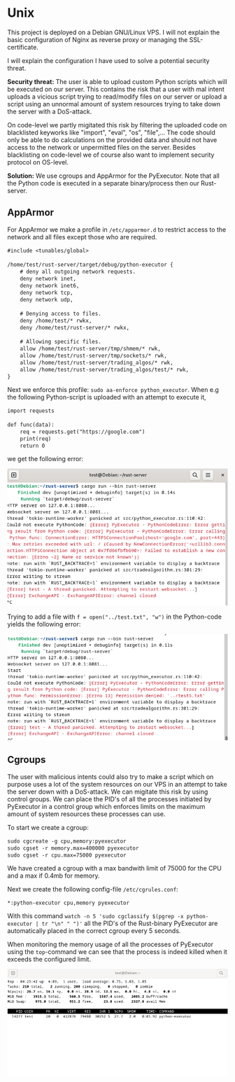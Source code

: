 # Unix

This project is deployed on a Debian GNU/Linux VPS. I will not explain the basic configuration of Nginx as reverse proxy or managing the SSL-certificate.

I will explain the configuration I have used to solve a potential security threat.

**Security threat:** The user is able to upload custom Python scripts which will be executed on our server. This contains the risk that a user with mal intent uploads a vicious script trying to read/modify files on our server or upload a script using an unnormal amount of system resources trying to take down the server with a DoS-attack.

On code-level we partly migitated this risk by filtering the uploaded code on blacklisted keyworks like "import", "eval", "os", "file",... The code should only be able to do calculations on the provided data and should not have access to the network or unpermitted files on the server. Besides blacklisting on code-level we of course also want to implement security protocol on OS-level.

**Solution:** We use cgroups and AppArmor for the PyExecutor. Note that all the Python code is executed in a separate binary/process then our Rust-server. 

## AppArmor
For AppArmor we make a profile in `/etc/apparmor.d` to restrict access to the network and all files except those who are required.
```
#include <tunables/global>

/home/test/rust-server/target/debug/python-executor {
	# deny all outgoing network requests.
	deny network inet,
	deny network inet6,
	deny network tcp,
	deny network udp,

	# Denying access to files.
	deny /home/test/* rwkx,
	deny /home/test/rust-server/* rwkx,

	# Allowing specific files.
	allow /home/test/rust-server/tmp/shmem/* rwk,
	allow /home/test/rust-server/tmp/sockets/* rwk,
	allow /home/test/rust-server/trading_algos/* rwk,
	allow /home/test/rust-server/trading_algos/test/* rwk,
}

```

Next we enforce this profile: `sudo aa-enforce python_executor`. When e.g the following Python-script is uploaded with an attempt to execute it,
```
import requests

def func(data):
    req = requests.get("https://google.com")
    print(req)
    return 0
```

we get the following error:

![AppArmor Error 1](apparmor-error-1.png)

Trying to add a file with `f = open("../test.txt", "w")` in the Python-code yields the following error:

![AppArmor Error 2](apparmor-error-2.png)


## Cgroups
The user with malicious intents could also try to make a script which on purpose uses a lot of the system resources on our VPS in an attempt to take the server down with a DoS-attack. We can migitate this risk by using control groups.
We can place the PID's of all the processes initiated by PyExecutor in a control group which enforces limits on the maximum amount of system resources these processes can use.

To start we create a cgroup:
```
sudo cgcreate -g cpu,memory:pyexecutor
sudo cgset -r memory.max=400000 pyexecutor
sudo cgset -r cpu.max=75000 pyexecutor
```

We have created a cgroup with a max bandwith limit of 75000 for the CPU and a max if 0.4mb for memory.

Next we create the following config-file `/etc/cgrules.conf`:
```
*:python-executor cpu,memory pyexecutor
```

With this command `watch -n 5 'sudo cgclassify $(pgrep -x python-executor | tr "\n" " ")'` all the PID's of the Rust-binary PyExecutor are automatically placed in the correct cgroup every 5 seconds.

When monitoring the memory usage of all the processes of PyExecutor using the `top`-command we can see that the process is indeed killed when it exceeds the configured limit.

![cgroup-top](cgroup-top.png)
